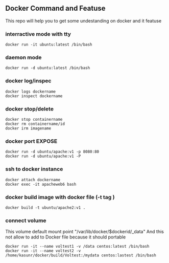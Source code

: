 ## Docker Command and Featuse  

This repo will help you to get some undestanding on docker and it featuse

### interractive mode with tty

    docker run -it ubuntu:latest /bin/bash

### daemon mode

    docker run -d ubuntu:latest /bin/bash

### docker log/inspec

    docker logs dockername
    docker inspect dockername

### docker stop/delete

    docker stop containername
    docker rm containername/id
    docker irm imagename

### docker port EXPOSE

    docker run -d ubuntu/apache:v1 -p 8080:80
    docker run -d ubuntu/apache:v1 -P

### ssh to docker instance

    docker attach dockername
    docker exec -it apacheweb6 bash

### docker build image with docker file (-t tag )
    docker build -t ubuntu/apache2:v1 .

### connect volume
This volume default mount point "/var/lib/docker/$dockerid/_data"
And this not allow to add to Docker file because it should portable 

    docker run -it --name voltest1 -v /data centos:latest /bin/bash
    docker run -it --name voltest2 -v /home/kasunr/docker/build/Voltest:/mydata centos:lastest /bin/bash
